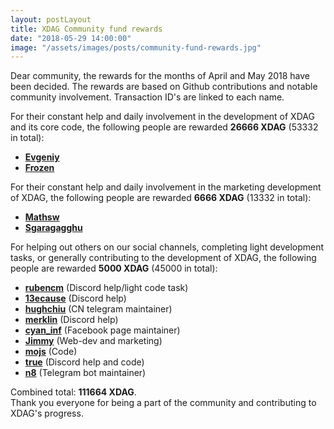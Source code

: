 ```yaml
---
layout: postLayout
title: XDAG Community fund rewards
date: "2018-05-29 14:00:00"
image: "/assets/images/posts/community-fund-rewards.jpg"
---
```


Dear community, the rewards for the months of April and May 2018 have been decided. 
The rewards are based on Github contributions and notable community involvement. Transaction ID's are linked to each name.

For their constant help and daily involvement in the development of XDAG and its core code, 
the following people are rewarded **26666 XDAG** (53332 in total):
* [**Evgeniy**](https://explorer.xdag.io/block/keOYcyjmwD3bWM8ARXBgUTMJeFLQb/iz)
* [**Frozen**](https://explorer.xdag.io/block/xkBXJSmEfbxm8xsS4WKO9aPHHoYU2lQS)

For their constant help and daily involvement in the marketing development of XDAG, 
the following people are rewarded **6666 XDAG** (13332 in total):
* [**Mathsw**](https://explorer.xdag.io/block/gxCc0+JRuhUjFnioDE7KXRGP8FrH3kq4)
* [**Sgaragagghu**](https://explorer.xdag.io/block/H67JnIa0dwgSQwF/On5LrQv3CyfYbF6K)

For helping out others on our social channels, completing light development tasks, or generally contributing to the development of XDAG, 
the following people are rewarded **5000 XDAG** (45000 in total):
* [**rubencm**](https://explorer.xdag.io/block/VxpMfjgHSxk7UW6/5r+pOkNG6Pf8ikxH) (Discord help/light code task)
* [**13ecause**](https://explorer.xdag.io/block/PEVFuTJj4n7cDovCXvVYeygsdb78NA1F) (Discord help)
* [**hughchiu**](https://explorer.xdag.io/block/MIkofO08qgSuDpOL1igiDnuxfrtTrapW) (CN telegram maintainer)
* [**merklin**](https://explorer.xdag.io/block/ztVr682SOxy7dfkmxEaPS1GK18T3c159) (Discord help)
* [**cyan_inf**](https://explorer.xdag.io/block/fNdmf8tDPaVhbf1tKyWjflOH4niw9dr+) (Facebook page maintainer)
* [**Jimmy**](https://explorer.xdag.io/block/tNIf/UqDg9OpmsqO+osxw1DVoiUZjOb0) (Web-dev and marketing)
* [**mojs**](https://explorer.xdag.io/block/Xoon/8T23MiGUPVKnycSTps7fWQKbBC3) (Code)
* [**true**](https://explorer.xdag.io/block/8kV+d9nxoEmo1aLPUOHyxemCg9MY3W1X) (Discord help and code)
* [**n8**](https://explorer.xdag.io/block/VXaRH3L1cCPCUQDqBunXS8bzr+qlUPzJ) (Telegram bot maintainer)

Combined total: **111664 XDAG**.  
Thank you everyone for being a part of the community and contributing to XDAG's progress.